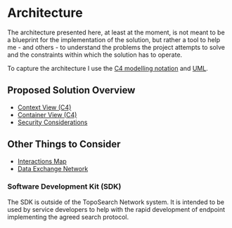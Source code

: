# Architecture

The architecture presented here, at least at the moment, is not meant
to be a blueprint for the implementation of the solution, but rather
a tool to help me - and others - to understand the problems the project
attempts to solve and the constraints within which the solution has to operate. 

To capture the architecture I use the [C4 modelling notation](https://c4model.com/) and [UML](https://en.wikipedia.org/wiki/Unified_Modeling_Language).

## Proposed Solution Overview

* [Context View (C4)](./a-context-view.md)
* [Container View (C4)](./a-container-view.md)
* [Security Considerations](./security.md)

## Other Things to Consider

* [Interactions Map](./interactions.md)
* [Data Exchange Network](./den.md)

### Software Development Kit (SDK)

The SDK is outside of the TopoSearch Network system. It is intended to be used by service developers to help with the rapid development of endpoint implementing the agreed search protocol. 

